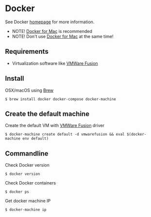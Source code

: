# Docker

See Docker [homepage](https://www.docker.com/) for more information.

- NOTE! [Docker for Mac](docker_for_mac.md) is recommended
- NOTE! Don't use [Docker for Mac](docker_for_mac.md) at the same time!

## Requirements

- Virtualization software like [VMWare Fusion](vmware_fusion.md)

## Install

OSX/macOS using [Brew](brew.md)

```
$ brew install docker docker-compose docker-machine
```

## Create the default machine

Create the default VM with [VMWare Fusion](vmware_fusion.md) driver

```
$ docker-machine create default -d vmwarefusion && eval $(docker-machine env default)
```

## Commandline

Check Docker version

```
$ docker version
```

Check Docker containers

```
$ docker ps
```

Get docker machine IP

```
$ docker-machine ip
```
